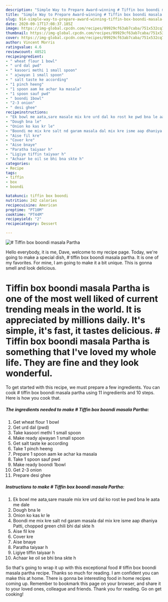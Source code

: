 ```yaml
---
description: "Simple Way to Prepare Award-winning # Tiffin box boondi masala Partha"
title: "Simple Way to Prepare Award-winning # Tiffin box boondi masala Partha"
slug: 914-simple-way-to-prepare-award-winning-tiffin-box-boondi-masala-partha
date: 2020-09-17T17:08:37.185Z
image: https://img-global.cpcdn.com/recipes/09929cf63ab7caba/751x532cq70/tiffin-box-boondi-masala-partha-recipe-main-photo.jpg
thumbnail: https://img-global.cpcdn.com/recipes/09929cf63ab7caba/751x532cq70/tiffin-box-boondi-masala-partha-recipe-main-photo.jpg
cover: https://img-global.cpcdn.com/recipes/09929cf63ab7caba/751x532cq70/tiffin-box-boondi-masala-partha-recipe-main-photo.jpg
author: Vincent Morris
ratingvalue: 4.6
reviewcount: 40521
recipeingredient:
- " wheat flour 1 bowl"
- " urd dal pwd"
- " kasoori methi 1 small spoon"
- " ajwayan 1 small spoon"
- " salt taste ke according"
- "1 pinch heeng"
- "1 spoon aam ke achar ka masala"
- "1 spoon sauf pwd"
- " boondi 1bowl"
- "2-3 onion"
- " desi ghee"
recipeinstructions:
- "Ek bowl me aata,sare masale mix kre urd dal ko rost ke pwd bna le aata me dale"
- "Dough bna le"
- "Onion ko kas kr le"
- "Boondi me mix kre salt nd garam masala dal mix kre isme aap dhaniya Patti, chopped green chili bhi dal skte h"
- "Aise fil kre"
- "Cover kre"
- "Aise bnaye"
- "Paratha taiyaar h"
- "Ligiye tiffin taiyaar h"
- "Achaar ke oil se bhi bna skte h"
categories:
- Recipe
tags:
- tiffin
- box
- boondi

katakunci: tiffin box boondi 
nutrition: 242 calories
recipecuisine: American
preptime: "PT10M"
cooktime: "PT44M"
recipeyield: "2"
recipecategory: Dessert

---
```



![# Tiffin box boondi masala Partha](https://img-global.cpcdn.com/recipes/09929cf63ab7caba/751x532cq70/tiffin-box-boondi-masala-partha-recipe-main-photo.jpg)

Hello everybody, it is me, Dave, welcome to my recipe page. Today, we're going to make a special dish, # tiffin box boondi masala partha. It is one of my favorites. For mine, I am going to make it a bit unique. This is gonna smell and look delicious.

# Tiffin box boondi masala Partha is one of the most well liked of current trending meals in the world. It is appreciated by millions daily. It's simple, it's fast, it tastes delicious. # Tiffin box boondi masala Partha is something that I've loved my whole life. They are fine and they look wonderful.




To get started with this recipe, we must prepare a few ingredients. You can cook # tiffin box boondi masala partha using 11 ingredients and 10 steps. Here is how you cook that.

<!--inarticleads1-->

##### The ingredients needed to make # Tiffin box boondi masala Partha:

1. Get  wheat flour 1 bowl
1. Get  urd dal (pwd)
1. Take  kasoori methi 1 small spoon
1. Make ready  ajwayan 1 small spoon
1. Get  salt taste ke according
1. Take 1 pinch heeng
1. Prepare 1 spoon aam ke achar ka masala
1. Take 1 spoon sauf pwd
1. Make ready  boondi 1bowl
1. Get 2-3 onion
1. Prepare  desi ghee




<!--inarticleads2-->

##### Instructions to make # Tiffin box boondi masala Partha:

1. Ek bowl me aata,sare masale mix kre urd dal ko rost ke pwd bna le aata me dale
1. Dough bna le
1. Onion ko kas kr le
1. Boondi me mix kre salt nd garam masala dal mix kre isme aap dhaniya Patti, chopped green chili bhi dal skte h
1. Aise fil kre
1. Cover kre
1. Aise bnaye
1. Paratha taiyaar h
1. Ligiye tiffin taiyaar h
1. Achaar ke oil se bhi bna skte h




So that's going to wrap it up with this exceptional food # tiffin box boondi masala partha recipe. Thanks so much for reading. I am confident you can make this at home. There is gonna be interesting food in home recipes coming up. Remember to bookmark this page on your browser, and share it to your loved ones, colleague and friends. Thank you for reading. Go on get cooking!
